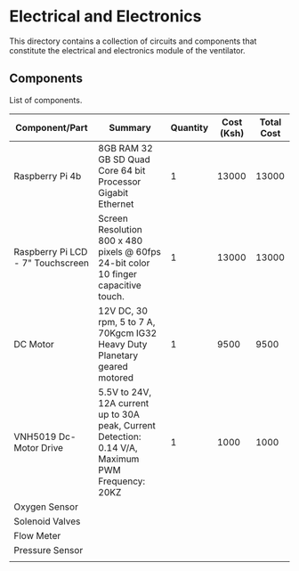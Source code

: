 # Electrical and Electronics
This directory contains a collection of circuits and components that constitute the electrical and electronics module of the ventilator.


## Components
List of components.

| Component/Part                    | Summary                                                                                           | Quantity | Cost (Ksh) | Total Cost |
|-----------------------------------|---------------------------------------------------------------------------------------------------|----------|------------|------------|
| Raspberry Pi 4b                   | 8GB RAM 32 GB SD Quad Core 64 bit Processor Gigabit Ethernet                                      | 1        | 13000      | 13000      |
| Raspberry Pi LCD - 7" Touchscreen | Screen Resolution 800 x 480 pixels @ 60fps 24-bit color 10 finger capacitive touch.               | 1        | 13000      | 13000      |
| DC Motor                          | 12V DC, 30 rpm, 5 to 7 A, 70Kgcm IG32 Heavy Duty Planetary geared motored                         | 1        | 9500       | 9500       |
| VNH5019 Dc-Motor Drive            | 5.5V to 24V, 12A current up to 30A peak, Current Detection: 0.14 V/A, Maximum PWM Frequency: 20KZ | 1        | 1000       | 1000       |
| Oxygen Sensor                     |                                                                                                   |          |            |            |
| Solenoid Valves                   |                                                                                                   |          |            |            |
| Flow Meter                        |                                                                                                   |          |            |            |
| Pressure Sensor                   |                                                                                                   |          |            |            |
|                                   |                                                                                                   |          |            |            |